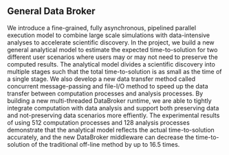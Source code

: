 General Data Broker
----------------------------------------------------------------
We introduce a fine-grained, fully asynchronous, pipelined parallel execution model to combine large scale simulations with data-intensive analyses to accelerate scientific discovery. In the project, we build a new general analytical model to estimate the expected time-to-solution for two different user scenarios where users may or may not need to preserve the computed results. The analytical model divides a scientific discovery into multiple stages such that the total time-to-solution is as small as the time of a single stage. We also develop a new data transfer method called concurrent message-passing and file-I/O method to speed up the data transfer between computation
processes and analysis processes. By building a new multi-threaded DataBroker runtime, we are able to tightly integrate
computation with data analysis and support both preserving data and not-preserving data scenarios more effiently. The
experimental results of using 512 computation processes and 128 analysis processes demonstrate that the analytical model reflects the actual time-to-solution accurately, and the new DataBroker middleware can decrease the time-to-solution of the traditional off-line method by up to 16.5 times.
